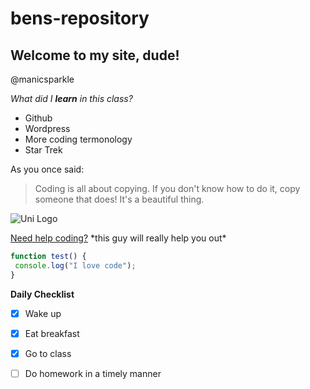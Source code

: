 # bens-repository </h1>

## Welcome to my site, dude! </h2>
@manicsparkle

*What did I **learn** in this class?* 
  * Github
  * Wordpress
  * More coding termonology
  * Star Trek
  
As you once said:
 > Coding is all about copying. If you don't know how to do it, copy someone that does! It's a beautiful thing.
 
![Uni Logo](https://github.com/bvh98/bens-repository/issues/1#issue-537357007)

[Need help coding?](https://it.uni.edu/staff/peter-yezek)
\*this guy will really help you out\*

```javascript
function test() {
 console.log("I love code");
}
```

**Daily Checklist**
- [x] Wake up
- [x] Eat breakfast
- [x] Go to class
- [ ] Do homework in a timely manner



